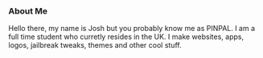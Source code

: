 ### About Me

Hello there, my name is Josh but you probably know me as PINPAL. I am a full time student who curretly resides in the UK. I make websites, apps, logos, jailbreak tweaks, themes and other cool stuff.

<!--
**PINPAL/pinpal** is a ✨ _special_ ✨ repository because its `README.md` (this file) appears on your GitHub profile.

Here are some ideas to get you started:

- 🔭 I’m currently working on ...
- 🌱 I’m currently learning ...
- 👯 I’m looking to collaborate on ...
- 🤔 I’m looking for help with ...
- 💬 Ask me about ...
- 📫 How to reach me: ...
- 😄 Pronouns: ...
- ⚡ Fun fact: ...
-->
